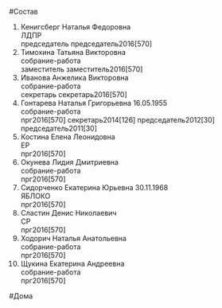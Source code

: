 #Состав  
1. Кенигсберг Наталья Федоровна  
    ЛДПР  
    председатель председатель2016[570]  
2. Тимохина Татьяна Викторовна  
    собрание-работа  
    заместитель заместитель2016[570]  
3. Иванова Анжелика Викторовна  
    собрание-работа  
    секретарь секретарь2016[570]  
4. Гонтарева Наталья Григорьевна 16.05.1955  
    собрание-работа  
    прг2016[570] секретарь2014[126] председатель2012[30] председатель2011[30]  
5. Костина Елена Леонидовна  
    ЕР  
    прг2016[570]  
6. Окунева Лидия Дмитриевна  
    собрание-работа  
    прг2016[570]  
7. Сидорченко Екатерина Юрьевна 30.11.1968  
    ЯБЛОКО  
    прг2016[570]  
8. Сластин Денис Николаевич  
    СР  
    прг2016[570]  
9. Ходорич Наталья Анатольевна  
    собрание-работа  
    прг2016[570]  
10. Щукина Екатерина Андреевна  
    собрание-работа  
    прг2016[570]  
  
#Дома  
